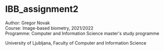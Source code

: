 # IBB_assignment2

Author: Gregor Novak<br>
Course: Image-based biometry, 2021/2022<br>
Programme: Computer and Information Science master's study programme<br>

University of Ljubljana, Faculty of Computer and Information Science
